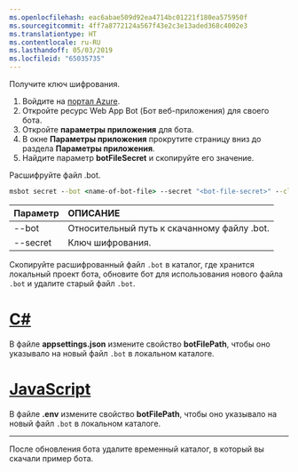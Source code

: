```yaml
---
ms.openlocfilehash: eac6abae509d92ea4714bc01221f180ea575950f
ms.sourcegitcommit: 4ff7a8772124a567f43e2c3e13aded368c4002e3
ms.translationtype: HT
ms.contentlocale: ru-RU
ms.lasthandoff: 05/03/2019
ms.locfileid: "65035735"
---
```

Получите ключ шифрования.

1. Войдите на [портал Azure](http://portal.azure.com/).
1. Откройте ресурс Web App Bot (Бот веб-приложения) для своего бота.
1. Откройте **параметры приложения** для бота.
1. В окне **Параметры приложения** прокрутите страницу вниз до раздела **Параметры приложения**.
1. Найдите параметр **botFileSecret** и скопируйте его значение.

Расшифруйте файл .bot.

```cmd
msbot secret --bot <name-of-bot-file> --secret "<bot-file-secret>" --clear
```

| Параметр | ОПИСАНИЕ |
|:---|:---|
| --bot | Относительный путь к скачанному файлу .bot. |
| --secret | Ключ шифрования. |

Скопируйте расшифрованный файл `.bot` в каталог, где хранится локальный проект бота, обновите бот для использования нового файла `.bot` и удалите старый файл `.bot`.

# <a name="ctabcsharp"></a>[C#](#tab/csharp)

В файле **appsettings.json** измените свойство **botFilePath**, чтобы оно указывало на новый файл `.bot` в локальном каталоге.

# <a name="javascripttabjavascript"></a>[JavaScript](#tab/javascript)

В файле **.env** измените свойство **botFilePath**, чтобы оно указывало на новый файл `.bot` в локальном каталоге.

---

После обновления бота удалите временный каталог, в который вы скачали пример бота.